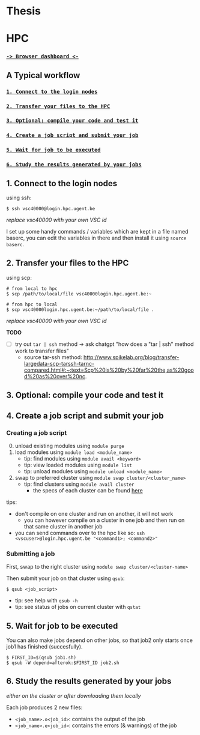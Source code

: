 # Thesis

# HPC 
### [`-> Browser dashboard <-`](https://login.hpc.ugent.be/)

## A Typical workflow
### [`1. Connect to the login nodes`](#1-connect-to-the-login-nodes-1)
### [`2. Transfer your files to the HPC`](#2-transfer-your-files-to-the-hpc-1)
### [`3. Optional: compile your code and test it`](#3-optional-compile-your-code-and-test-it-1)
### [`4. Create a job script and submit your job`](#4-create-a-job-script-and-submit-your-job-1)
### [`5. Wait for job to be executed`](#5-wait-for-job-to-be-executed-1)
### [`6. Study the results generated by your jobs`](#6-study-the-results-generated-by-your-jobs)


## 1. Connect to the login nodes

using ssh:

```
$ ssh vsc40000@login.hpc.ugent.be
```

_replace vsc40000 with your own VSC id_

I set up some handy commands / variables which are kept in a file named baserc, 
you can edit the variables in there and then install it using `source baserc`.



## 2. Transfer your files to the HPC

using scp:

```
# from local to hpc
$ scp /path/to/local/file vsc40000login.hpc.ugent.be:~ 

# from hpc to local
$ scp vsc40000login.hpc.ugent.be:~/path/to/local/file .
```

_replace vsc40000 with your own VSC id_

**TODO**
- [ ] try out `tar | ssh` method -> ask chatgpt "how does a "tar | ssh" method work to transfer files"
  - source tar-ssh method: http://www.spikelab.org/blog/transfer-largedata-scp-tarssh-tarnc-compared.html#:~:text=Scp%20is%20by%20far%20the,as%20good%20as%20over%20nc.



## 3. Optional: compile your code and test it 


## 4. Create a job script and submit your job
### Creating a job script
0. unload existing modules using `module purge`
1. load modules using `module load <module_name>`
    - tip: find modules using `module avail <keyword>`
    - tip: view loaded modules using `module list`
    - tip: unload modules using `module unload <module_name>`
2. swap to preferred cluster using `module swap cluster/<cluster_name>`
    - tip: find clusters using `module avail cluster`
        - the specs of each cluster can be found [here](https://www.ugent.be/hpc/en/infrastructure)

tips:
- don't compile on one cluster and run on another, it will not work
  - you can however compile on a cluster in one job and then run on that same cluster in another job
- you can send commands over to the hpc like so: `ssh <vscuser>@login.hpc.ugent.be "<command1>; <command2>"`
### Submitting a job
First, swap to the right cluster using `module swap cluster/<cluster-name>`

Then submit your job on that cluster using `qsub`:
```
$ qsub <job_script>
```
- tip: see help with `qsub -h`
- tip: see status of jobs on current cluster with `qstat`

## 5. Wait for job to be executed
You can also make jobs depend on other jobs, so that job2 only starts once job1 has finished (succesfully).
```
$ FIRST_ID=$(qsub job1.sh)
$ qsub -W depend=afterok:$FIRST_ID job2.sh
```


## 6. Study the results generated by your jobs
_either on the cluster or after downloading them locally_

Each job produces 2 new files:
- `<job_name>.o<job_id>`: contains the output of the job
- `<job_name>.e<job_id>`: contains the errors (& warnings) of the job
